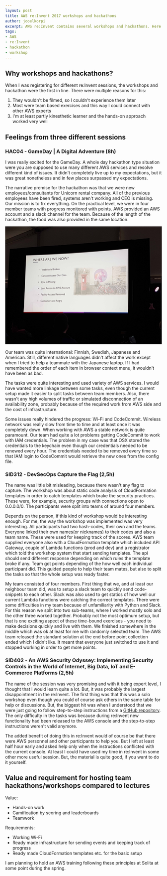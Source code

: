 ```yaml
---
layout: post
title: AWS re:Invent 2017 workshops and hackathons
author: jooelkorpi
excerpt: AWS re:Invent contains several workshops and hackathons. Here are some thoughts on couple of them that I managed to attend.
tags:
- AWS
- re:Invent
- hackathon
- workshop
---
```


## Why workshops and hackathons?
When I was registering for different re:Invent sessions, the workshops and hackathon were the first in line. There were multiple reasons for this:
1. They wouldn't be filmed, so I couldn't experience them later
2. Most were team based exercises and this way I could connect with other AWS experts
3. I'm at least partly kinesthetic learner and the hands-on approach worked very well


## Feelings from three different sessions

### HAC04 - GameDay | A Digital Adventure (8h)

I was really excited for the GameDay. A whole day hackathon type situation were you are supposed to use many different AWS services and resolve different kind of issues. It didn't completely live up to my expectations, but it was great nonetheless and in few places surpassed my expectations.

The narrative premise for the hackathon was that we were new employees/consultants for Unicorn rental company. All of the previous employees have been fired, systems aren't working and CEO is missing. Our mission is to fix everything. On the practical level, we were in four member teams with progress monitored with points. AWS provided an AWS account and a slack channel for the team. Because of the length of the hackathon, the food was also provided in the same location.

![Current situation](/img/reinvent-workshops/gameday.jpg)

Our team was quite international: Finnish, Swedish, Japanese and American. Still, different native languages didn't affect the work except when I tried to help a teammate with the Japanese laptop. If I had remembered the order of each item in browser context menu, it wouldn't have been as bad.

The tasks were quite interesting and used variety of AWS services. I would have wanted more linkage between some tasks, even though the current setup made it easier to split tasks between team members. Also, there wasn't any high volumes of traffic or simulated disconnection of an availability zone, probably because of the required work from AWS side and the cost of infrastructure.

Some issues really hindered the progress: Wi-Fi and CodeCommit. Wireless network was really slow from time to time and at least once it was completely down. When working with AWS a stable network is quite paramount. Our team had quite a lot problems getting CodeCommit to work with IAM credentials. The problem in my case was that OSX stored the credentials to the keychain even though our credentials needed to be renewed every hour. The credentials needed to be removed every time so that IAM login to CodeCommit would retrieve the new ones from the config file.

### SID312 - DevSecOps Capture the Flag (2,5h)

The name was little bit misleading, because there wasn't any flag to capture. The workshop was about static code analysis of CloudFormation templates in order to catch templates which brake the security practices. These were, for example, security groups with connections open to 0.0.0.0/0. The participants were split into teams of around four members.

Depends on the person, if this kind of workshop would be interesting enough. For me, the way the workshop was implemented was very interesting. All participants had two hash-codes, their own and the teams. Everyone linked their own names(or nicknames) to their codes and also a team name. These were used for keeping track of the scores. AWS team supplied everyone also with a CloudFormation template which included API Gateway, couple of Lambda functions (prod and dev) and a registrator which told the workshop system that start sending templates. The api should send different response depending on which rules the template broke if any. Team got points depending of the how well each individual participant did. This guided people to help their team mates, but also to split the tasks so that the whole setup was ready faster.

My team consisted of four members. First thing that we, and at least our neighbour team did, was to setup a slack team to quickly send code-snippets to each other. Slack was also used to get statics of how well our current Lambda functions were catching the correct templates. There were some difficulties in my team because of unfamiliarity with Python and Slack. For this reason we split into two sub-teams, where I worked mostly solo and the other three worked together. Probably not the most optimum setup, but that is one exciting aspect of these time-bound exercises - you need to make decisions quickly and live with them. We finished somewhere in the middle which was ok at least for me with randomly selected team. The AWS team released the standard solution at the end before point collection ended which I didn't like. It meant that everyone just switched to use it and stopped working in order to get more points.

### SID402 - An AWS Security Odyssey: Implementing Security Controls in the World of Internet, Big Data, IoT and E-Commerce Platforms (2,5h)

The name of the session was very promising and with it being expert level, I thought that I would learn quite a lot. But, it was probably the largest disappointment in the re:Invent. The first thing was that this was a solo workshop even though you could of course ask others in the same table for help or discussions. But, the biggest hit was when I understood that we were just going to follow step-to-step instructions from a [GitHub repository](https://github.com/aws-samples/aws-security-odyssey). The only difficulty in the tasks was because during re:Invent new functionality had been released to the AWS console and the step-to-step instructions weren't valid anymore.

The added benefit of doing this in re:Invent would of course be that there were AWS personnel and other participants to help you. But I left at least half hour early and asked help only when the instructions conflicted with the current console. At least I could have used my time in re:Invent in some other more useful session. But, the material is quite good, if you want to do it yourself.

## Value and requirement for hosting team hackathons/workshops compared to lectures

Value:
- Hands-on work
- Gamification by scoring and leaderboards
- Teamwork

Requirements:
- Working Wi-Fi
- Ready made infrastructure for sending events and keeping track of progress
- Ready made CloudFormation templates etc. for the basic setup

I am planning to hold an AWS training following these principles at Solita at some point during the spring.
